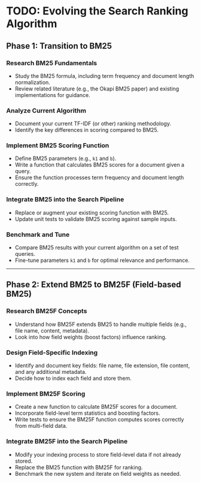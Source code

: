 # TODO: Evolving the Search Ranking Algorithm

## Phase 1: Transition to BM25

### Research BM25 Fundamentals
- Study the BM25 formula, including term frequency and document length normalization.
- Review related literature (e.g., the Okapi BM25 paper) and existing implementations for guidance.

### Analyze Current Algorithm
- Document your current TF-IDF (or other) ranking methodology.
- Identify the key differences in scoring compared to BM25.

### Implement BM25 Scoring Function
- Define BM25 parameters (e.g., `k1` and `b`).
- Write a function that calculates BM25 scores for a document given a query.
- Ensure the function processes term frequency and document length correctly.

### Integrate BM25 into the Search Pipeline
- Replace or augment your existing scoring function with BM25.
- Update unit tests to validate BM25 scoring against sample inputs.

### Benchmark and Tune
- Compare BM25 results with your current algorithm on a set of test queries.
- Fine-tune parameters `k1` and `b` for optimal relevance and performance.

---

## Phase 2: Extend BM25 to BM25F (Field-based BM25)

### Research BM25F Concepts
- Understand how BM25F extends BM25 to handle multiple fields (e.g., file name, content, metadata).
- Look into how field weights (boost factors) influence ranking.

### Design Field-Specific Indexing
- Identify and document key fields: file name, file extension, file content, and any additional metadata.
- Decide how to index each field and store them.

### Implement BM25F Scoring
- Create a new function to calculate BM25F scores for a document.
- Incorporate field-level term statistics and boosting factors.
- Write tests to ensure the BM25F function computes scores correctly from multi-field data.

### Integrate BM25F into the Search Pipeline
- Modify your indexing process to store field-level data if not already stored.
- Replace the BM25 function with BM25F for ranking.
- Benchmark the new system and iterate on field weights as needed.